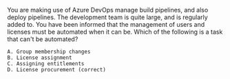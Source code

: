 You are making use of Azure DevOps manage build pipelines, and also deploy pipelines.
The development team is quite large, and is regularly added to.
You have been informed that the management of users and licenses must be automated when it can be.
Which of the following is a task that can't be automated?

    A. Group membership changes
    B. License assignment
    C. Assigning entitlements
    D. License procurement (correct)